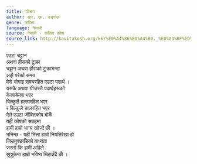 ```yaml
---
title: परिचय
author: आर. एम. डङ्गोल
genre: कविता
language: नेपाली
source: नेपाली - कविता कोश
source_link: http://kavitakosh.org/kk/%E0%A4%86%E0%A4%B0._%E0%A4%8F%E0%A4%AE._%E0%A4%A1%E0%A4%99%E0%A5%8D%E0%A4%97%E0%A5%8B%E0%A4%B2
---
```


एउटा चट्टान  
अथवा हीराको टुक्रा  
चट्टान अथवा हीराको टुक्राभन्दा  
अझै परेको समय  
मेरो भोगाइ समयरहित एउटा पदार्थ ।  
यसकै अथवा यीजस्तै पदार्थहरूको  
केस्राकेस्रा भएर  
बिल्कुलै हल्लारहित भएर  
र बिल्कुलै चालरहित भएर  
मैले एउटा जीवितकोष बोकेँ  
यही कोषको सतहमा  
हामी हाम्रो भाग्य खोज्दै छौँ ।  
भनिन्छ - यही भित्ता हाम्रो नियतिरेखा हो  
जिउनुपछाडिको बाध्यता  
जस्तो कि हामी अहिले  
खुत्रुकेमा हाम्रो भविष्य चिहाउँदै छौँ ।
